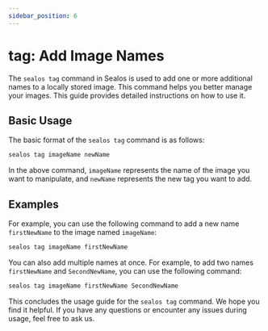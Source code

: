 ```yaml
---
sidebar_position: 6
---
```


# tag: Add Image Names

The `sealos tag` command in Sealos is used to add one or more additional names to a locally stored image. This command helps you better manage your images. This guide provides detailed instructions on how to use it.

## Basic Usage

The basic format of the `sealos tag` command is as follows:

```bash
sealos tag imageName newName
```

In the above command, `imageName` represents the name of the image you want to manipulate, and `newName` represents the new tag you want to add.

## Examples

For example, you can use the following command to add a new name `firstNewName` to the image named `imageName`:

```bash
sealos tag imageName firstNewName
```

You can also add multiple names at once. For example, to add two names `firstNewName` and `SecondNewName`, you can use the following command:

```bash
sealos tag imageName firstNewName SecondNewName
```

This concludes the usage guide for the `sealos tag` command. We hope you find it helpful. If you have any questions or encounter any issues during usage, feel free to ask us. 
